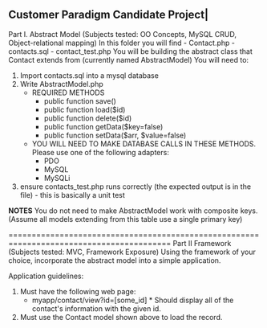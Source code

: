Customer Paradigm Candidate Project|
------------------------------------

Part I. Abstract Model (Subjects tested: OO Concepts, MySQL CRUD, Object-relational mapping)
In this folder you will find
	- Contact.php 
	- contacts.sql
	- contact_test.php
You will be building the abstract class that Contact extends from (currently named AbstractModel)
You will need to:
1) Import contacts.sql into a mysql database
2) Write AbstractModel.php
	- REQUIRED METHODS
		* public function save()
		* public function load($id)
		* public function delete($id)
		* public function getData($key=false)
		* public function setData($arr, $value=false)
	- YOU WILL NEED TO MAKE DATABASE CALLS IN THESE METHODS. Please use one of the following adapters:
		- PDO
		- MySQL
		- MySQLi
3) ensure contacts_test.php runs correctly (the expected output is in the file) - this is basically a unit test

**NOTES**
You do not need to make AbstractModel work with composite keys. (Assume all models extending from this table use a single primary key)



=========================================================================================
Part II Framework (Subjects tested: MVC, Framework Exposure)
Using the framework of your choice, incorporate the abstract model into a simple application.

Application guidelines:
1) Must have the following web page:
	- myapp/contact/view?id=[some_id]	* Should display all of the contact's information with the given id. 
2) Must use the Contact model shown above to load the record. 
